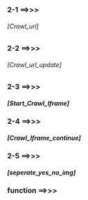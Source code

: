   ### 2-1  ==>>>
   ###### [Crawl_url] <br>
  ### 2-2  ==>>>
   ###### [Crawl_url_update] <br>
  ### 2-3  ==>>>
   ##### [Start_Crawl_Iframe] <br>
  ### 2-4  ==>>>
   ##### [Crawl_Iframe_continue] <br>
  ### 2-5  ==>>>
   ##### [seperate_yes_no_img] 

   ### function ==>>>
   #####
   #####
